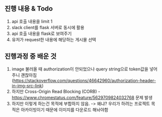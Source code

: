 ## 진행 내용 & Todo

1. api 호출 내용을 limit 1
2. slack client를 flask 서버로 동시에 활용
3. api 호출 내용을 flask로 보여주기
4. 유저가 request한 내용에 해당하는 게시물 선택

## 진행과정 중 배운 것

1. image 불러올 때 authorization이 안되었으나 query string으로 token값을 넣어주니 괜찮아짐(https://stackoverflow.com/questions/46642960/authorization-header-in-img-src-link)
2. 하지만 Cross-Origin Read Blocking (CORB) - https://www.chromestatus.com/feature/5629709824032768 문제 발생
3. 하지만 이렇게 하는건 목적에 부합하지 않음. -> 왜냐? 우리가 하려는 프로젝트 목적은 아카이빙이기 때문에 이미지를 다운로드 해놔야함

